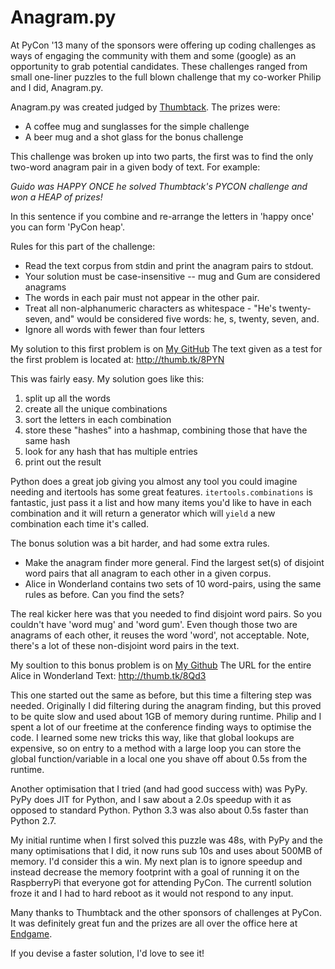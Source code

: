 # Anagram.py #

At PyCon '13 many of the sponsors were offering up coding challenges as ways of
engaging the community with them and some (google) as an opportunity to grab
potential candidates. These challenges ranged from small one-liner puzzles to
the full blown challenge that my co-worker Philip and I did, Anagram.py.

Anagram.py was created judged by [Thumbtack](http://thumbtack.com). The prizes
were:

*  A coffee mug and sunglasses for the simple challenge
*  A beer mug and a shot glass for the bonus challenge

This challenge was broken up into two parts, the first was to find the only
two-word anagram pair in a given body of text. For example:

_Guido was HAPPY ONCE he solved Thumbtack's PYCON challenge and won a HEAP of
prizes!_

In this sentence if you combine and re-arrange the letters in 'happy once' you
can form 'PyCon heap'.

Rules for this part of the challenge:

*  Read the text corpus from stdin and print the anagram pairs to stdout.
*  Your solution must be case-insensitive -- mug and Gum are considered anagrams
*  The words in each pair must not appear in the other pair.
*  Treat all non-alphanumeric characters as whitespace - "He's twenty-seven,
   and" would be considered five words: he, s, twenty, seven, and.
*  Ignore all words with fewer than four letters

My solution to this first problem is on [My GitHub](https://github.com/tebriel/anagramfinder/blob/master/anagram.py)
The text given as a test for the first problem is located at: http://thumb.tk/8PYN

This was fairly easy. My solution goes like this:

1.  split up all the words
1.  create all the unique combinations
1.  sort the letters in each combination
1.  store these "hashes" into a hashmap, combining those that have the same
    hash
1.  look for any hash that has multiple entries
1.  print out the result

Python does a great job giving you almost any tool you could imagine needing
and itertools has some great features. `itertools.combinations` is fantastic,
just pass it a list and how many items you'd like to have in each combination
and it will return a generator which will `yield` a new combination each time
it's called.

The bonus solution was a bit harder, and had some extra rules.

*  Make the anagram finder more general. Find the largest set(s) of disjoint
word pairs that all anagram to each other in a given corpus.
*  Alice in Wonderland contains two sets of 10 word-pairs, using the same rules
   as before. Can you find the sets?


The real kicker here was that you needed to find disjoint word pairs. So you
couldn't have 'word mug' and 'word gum'. Even though those two are anagrams of
each other, it reuses the word 'word', not acceptable. Note, there's a lot of
these non-disjoint word pairs in the text.

My soultion to this bonus problem is on [My Github](https://github.com/tebriel/anagramfinder/blob/master/anagram2.py)
The URL for the entire Alice in Wonderland Text: http://thumb.tk/8Qd3

This one started out the same as before, but this time a filtering step was
needed. Originally I did filtering during the anagram finding, but this proved
to be quite slow and used about 1GB of memory during runtime. Philip and I
spent a lot of our freetime at the conference finding ways to optimise the
code. I learned some new tricks this way, like that global lookups are
expensive, so on entry to a method with a large loop you can store the global
function/variable in a local one you shave off about 0.5s from the runtime. 

Another optimisation that I tried (and had good success with) was PyPy. PyPy
does JIT for Python, and I saw about a 2.0s speedup with it as opposed to
standard Python. Python 3.3 was also about 0.5s faster than Python 2.7.

My initial runtime when I first solved this puzzle was 48s, with PyPy and the
many optimisations that I did, it now runs sub 10s and uses about 500MB of
memory. I'd consider this a win. My next plan is to ignore speedup and instead
decrease the memory footprint with a goal of running it on the RaspberryPi that
everyone got for attending PyCon. The currentl solution froze it and I had to
hard reboot as it would not respond to any input.

Many thanks to Thumbtack and the other sponsors of challenges at PyCon. It was
definitely great fun and the prizes are all over the office here at
[Endgame](http://www.endgame.com).

If you devise a faster solution, I'd love to see it!
